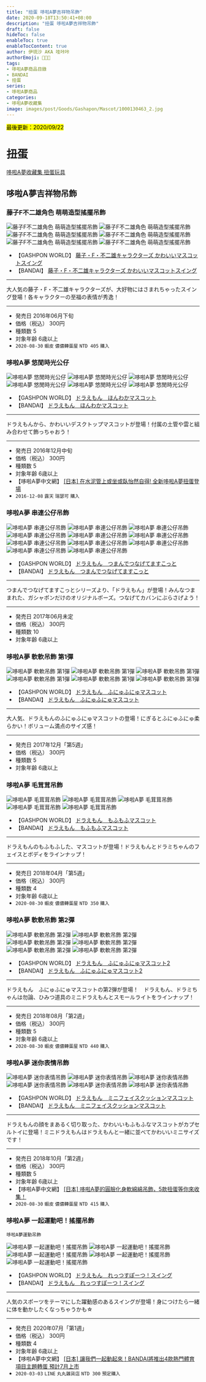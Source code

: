 ```yaml
---
title: "扭蛋 哆啦A夢吉祥物吊飾"
date: 2020-09-18T13:50:41+08:00
description: "扭蛋 哆啦A夢吉祥物吊飾"
draft: false
hideToc: false
enableToc: true
enableTocContent: true
author: 伊琉沙 AKA 哇咔咔
authorEmoji: 👩🏿‍🚀
tags: 
- 哆啦A夢商品目錄
- BANDAI
- 扭蛋
series:
- 哆啦A夢商品
categories:
- 哆啦A夢收藏集
image: images/post/Goods/Gashapon/Mascot/1000130463_2.jpg
---
```

<mark>最後更新：2020/09/22</mark>

# 扭蛋
[哆啦A夢收藏集 扭蛋玩具](../doraemon-collection-gashapon)

## 哆啦A夢吉祥物吊飾
### 藤子F不二雄角色 萌萌造型搖擺吊飾
![藤子F不二雄角色 萌萌造型搖擺吊飾](/images/post/Goods/Gashapon/Mascot/1000104712_1.jpg)
![藤子F不二雄角色 萌萌造型搖擺吊飾](/images/post/Goods/Gashapon/Mascot/1000104712_2.jpg)
![藤子F不二雄角色 萌萌造型搖擺吊飾](/images/post/Goods/Gashapon/Mascot/1000104712_3.jpg)
![藤子F不二雄角色 萌萌造型搖擺吊飾](/images/post/Goods/Gashapon/Mascot/1000104712_4.jpg)
![藤子F不二雄角色 萌萌造型搖擺吊飾](/images/post/Goods/Gashapon/Mascot/1000104712_5.jpg)
![藤子F不二雄角色 萌萌造型搖擺吊飾](/images/post/Goods/Gashapon/Mascot/1000104712_6.jpg)
+ 【GASHPON WORLD】
[藤子・F・不二雄キャラクターズ かわいいマスコットスイング](https://gashapon.jp/products/detail.html?jan_code=4549660065623000)
+ 【BANDAI】
[藤子・F・不二雄キャラクターズ かわいいマスコットスイング](https://www.bandai.co.jp/catalog/item.php?jan_cd=4549660065623000)

---
 大人気の藤子・F・不二雄キャラクターズが、大好物にはさまれちゃったスイング登場！各キャラクターの至福の表情が秀逸！

---
+ 発売日 2016年06月下旬
+ 価格（税込） 300円
+ 種類数 5
+ 対象年齢 6歳以上
+ `2020-08-30` `蝦皮` `儂儂轉蛋屋` `NTD 405` `購入`

### 哆啦A夢 悠閒時光公仔
![哆啦A夢 悠閒時光公仔](/images/post/Goods/Gashapon/Mascot/1000110763_1.jpg)
![哆啦A夢 悠閒時光公仔](/images/post/Goods/Gashapon/Mascot/1000110763_2.jpg)
![哆啦A夢 悠閒時光公仔](/images/post/Goods/Gashapon/Mascot/1000110763_3.jpg)
![哆啦A夢 悠閒時光公仔](/images/post/Goods/Gashapon/Mascot/1000110763_4.jpg)
![哆啦A夢 悠閒時光公仔](/images/post/Goods/Gashapon/Mascot/1000110763_5.jpg)
![哆啦A夢 悠閒時光公仔](/images/post/Goods/Gashapon/Mascot/1000110763_6.jpg)
+ 【GASHPON WORLD】
[ドラえもん　ほんわかマスコット](https://gashapon.jp/products/detail.html?jan_code=4549660109334000)
+ 【BANDAI】
[ドラえもん　ほんわかマスコット](https://www.bandai.co.jp/catalog/item.php?jan_cd=4549660109334000)

---
 ドラえもんから、かわいいデスクトップマスコットが登場！付属の土管や雲と組み合わせて飾っちゃおう！

---
+ 発売日 2016年12月中旬
+ 価格（税込） 300円
+ 種類数 5
+ 対象年齢 6歳以上
+ 【哆啦A夢中文網】
[[日本] 在水泥管上或坐或臥怡然自得! 全新哆啦A夢扭蛋登場](https://chinesedora.com/news/6113.htm)
+ `2016-12-08` `露天` `瑞瑟可` `購入`

### 哆啦A夢 串連公仔吊飾
![哆啦A夢 串連公仔吊飾](/images/post/Goods/Gashapon/Mascot/1000116894_3.jpg)
![哆啦A夢 串連公仔吊飾](/images/post/Goods/Gashapon/Mascot/1000115332_2.jpg)
![哆啦A夢 串連公仔吊飾](/images/post/Goods/Gashapon/Mascot/1000115332_3.jpg)
![哆啦A夢 串連公仔吊飾](/images/post/Goods/Gashapon/Mascot/1000115332_4.jpg)
![哆啦A夢 串連公仔吊飾](/images/post/Goods/Gashapon/Mascot/1000115332_5.jpg)
![哆啦A夢 串連公仔吊飾](/images/post/Goods/Gashapon/Mascot/1000115332_6.jpg)
![哆啦A夢 串連公仔吊飾](/images/post/Goods/Gashapon/Mascot/1000115332_7.jpg)
![哆啦A夢 串連公仔吊飾](/images/post/Goods/Gashapon/Mascot/1000115332_8.jpg)
![哆啦A夢 串連公仔吊飾](/images/post/Goods/Gashapon/Mascot/1000115332_9.jpg)
![哆啦A夢 串連公仔吊飾](/images/post/Goods/Gashapon/Mascot/1000115332_10.jpg)
![哆啦A夢 串連公仔吊飾](/images/post/Goods/Gashapon/Mascot/1000115332_11.jpg)
+ 【GASHPON WORLD】
[ドラえもん　つまんでつなげてますこっと](https://gashapon.jp/products/detail.html?jan_code=4549660134312000)
+ 【BANDAI】
[ドラえもん　つまんでつなげてますこっと](https://www.bandai.co.jp/catalog/item.php?jan_cd=4549660134312000)

---
 つまんでつなげてますこっとシリーズより、「ドラえもん」が登場！みんなつままれた、ガシャポンだけのオリジナルポーズ。つなげてカバンにぶらさげよう！

---
+ 発売日 2017年06月未定
+ 価格（税込） 300円
+ 種類数 10
+ 対象年齢 6歳以上

### 哆啦A夢 軟軟吊飾 第1彈
![哆啦A夢 軟軟吊飾 第1彈](/images/post/Goods/Gashapon/Mascot/1000120921_1.jpg)
![哆啦A夢 軟軟吊飾 第1彈](/images/post/Goods/Gashapon/Mascot/1000120921_2.jpg)
![哆啦A夢 軟軟吊飾 第1彈](/images/post/Goods/Gashapon/Mascot/1000120921_3.jpg)
![哆啦A夢 軟軟吊飾 第1彈](/images/post/Goods/Gashapon/Mascot/1000120921_4.jpg)
![哆啦A夢 軟軟吊飾 第1彈](/images/post/Goods/Gashapon/Mascot/1000120921_5.jpg)
![哆啦A夢 軟軟吊飾 第1彈](/images/post/Goods/Gashapon/Mascot/1000120921_6.jpg)
+ 【GASHPON WORLD】
[ドラえもん　ふにゅふにゅマスコット](https://gashapon.jp/products/detail.html?jan_code=4549660226031000)
+ 【BANDAI】
[ドラえもん　ふにゅふにゅマスコット](https://www.bandai.co.jp/catalog/item.php?jan_cd=4549660226031000)

---
 大人気、ドラえもんのふにゅふにゅマスコットの登場！にぎるとふにゅふにゅ柔らかい！ボリューム満点のサイズ感！

---
+ 発売日 2017年12月「第5週」
+ 価格（税込） 300円
+ 種類数 5
+ 対象年齢 6歳以上

### 哆啦A夢 毛茸茸吊飾
![哆啦A夢 毛茸茸吊飾](/images/post/Goods/Gashapon/Mascot/1000124738_1.jpg)
![哆啦A夢 毛茸茸吊飾](/images/post/Goods/Gashapon/Mascot/1000124738_2.jpg)
![哆啦A夢 毛茸茸吊飾](/images/post/Goods/Gashapon/Mascot/1000124738_3.jpg)
![哆啦A夢 毛茸茸吊飾](/images/post/Goods/Gashapon/Mascot/1000124738_4.jpg)
![哆啦A夢 毛茸茸吊飾](/images/post/Goods/Gashapon/Mascot/1000124738_5.jpg)
+ 【GASHPON WORLD】
[ドラえもん　もふもふマスコット](https://gashapon.jp/products/detail.html?jan_code=4549660247210000)
+ 【BANDAI】
[ドラえもん　もふもふマスコット](https://www.bandai.co.jp/catalog/item.php?jan_cd=4549660247210000)

---
ドラえもんのもふもふした、マスコットが登場！ドラえもんとドラミちゃんのフェイスとボディをラインナップ！

---
+ 発売日 2018年04月「第5週」
+ 価格（税込） 300円
+ 種類数 4
+ 対象年齢 6歳以上
+ `2020-08-30` `蝦皮` `儂儂轉蛋屋` `NTD 350` `購入`

### 哆啦A夢 軟軟吊飾 第2彈
![哆啦A夢 軟軟吊飾 第2彈](/images/post/Goods/Gashapon/Mascot/1000127742_1.jpg)
![哆啦A夢 軟軟吊飾 第2彈](/images/post/Goods/Gashapon/Mascot/1000127742_2.jpg)
![哆啦A夢 軟軟吊飾 第2彈](/images/post/Goods/Gashapon/Mascot/1000127742_3.jpg)
![哆啦A夢 軟軟吊飾 第2彈](/images/post/Goods/Gashapon/Mascot/1000127742_4.jpg)
![哆啦A夢 軟軟吊飾 第2彈](/images/post/Goods/Gashapon/Mascot/1000127742_5.jpg)
![哆啦A夢 軟軟吊飾 第2彈](/images/post/Goods/Gashapon/Mascot/1000127742_6.jpg)
+ 【GASHPON WORLD】
[ドラえもん　ふにゅふにゅマスコット2](https://gashapon.jp/products/detail.html?jan_code=4549660292296000)
+ 【BANDAI】
[ドラえもん　ふにゅふにゅマスコット2](https://www.bandai.co.jp/catalog/item.php?jan_cd=4549660292296000)

---
ドラえもん　ふにゅふにゅマスコットの第2弾が登場！　ドラえもん、ドラミちゃんは勿論、ひみつ道具のミニドラえもんとスモールライトをラインナップ！

---
+ 発売日 2018年08月「第2週」
+ 価格（税込） 300円
+ 種類数 5
+ 対象年齢 6歳以上
+ `2020-08-30` `蝦皮` `儂儂轉蛋屋` `NTD 440` `購入`

### 哆啦A夢 迷你表情吊飾
![哆啦A夢 迷你表情吊飾](/images/post/Goods/Gashapon/Mascot/1000129461_1.jpg)
![哆啦A夢 迷你表情吊飾](/images/post/Goods/Gashapon/Mascot/1000129461_2.jpg)
![哆啦A夢 迷你表情吊飾](/images/post/Goods/Gashapon/Mascot/1000129461_3.jpg)
![哆啦A夢 迷你表情吊飾](/images/post/Goods/Gashapon/Mascot/1000129461_4.jpg)
![哆啦A夢 迷你表情吊飾](/images/post/Goods/Gashapon/Mascot/1000129461_5.jpg)
![哆啦A夢 迷你表情吊飾](/images/post/Goods/Gashapon/Mascot/1000129461_6.jpg)
+ 【GASHPON WORLD】
[ドラえもん　ミニフェイスクッションマスコット](https://gashapon.jp/products/detail.html?jan_code=4549660295297000)
+ 【BANDAI】
[ドラえもん　ミニフェイスクッションマスコット](https://www.bandai.co.jp/catalog/item.php?jan_cd=4549660295297000)

---
ドラえもんの顔をまあるく切り取った、かわいいもふもふなマスコットがカプセルトイに登場！ミニドラえもんはドラえもんと一緒に並べてかわいいミニサイズです！

---
+ 発売日 2018年10月「第2週」
+ 価格（税込） 300円
+ 種類数 5
+ 対象年齢 6歳以上
+ 【哆啦A夢中文網】
[[日本] 哆啦A夢的圓臉化身軟綿綿吊飾，5款扭蛋等你來收集！](https://chinesedora.com/news/7910.htm)
+ `2020-08-30` `蝦皮` `儂儂轉蛋屋` `NTD 415` `購入`

### 哆啦A夢 一起運動吧！搖擺吊飾
`哆啦A夢運動吊飾`

![哆啦A夢 一起運動吧！搖擺吊飾](/images/post/Goods/Gashapon/Mascot/1000130463_2.jpg)
![哆啦A夢 一起運動吧！搖擺吊飾](/images/post/Goods/Gashapon/Mascot/1000147496_2.jpg)
![哆啦A夢 一起運動吧！搖擺吊飾](/images/post/Goods/Gashapon/Mascot/1000147496_3.jpg)
![哆啦A夢 一起運動吧！搖擺吊飾](/images/post/Goods/Gashapon/Mascot/1000147496_4.jpg)
![哆啦A夢 一起運動吧！搖擺吊飾](/images/post/Goods/Gashapon/Mascot/1000147496_5.jpg)
+ 【GASHPON WORLD】
[ドラえもん　れっつすぽーつ！スイング](https://gashapon.jp/products/detail.html?jan_code=4549660473619000)
+ 【BANDAI】
[ドラえもん　れっつすぽーつ！スイング](https://www.bandai.co.jp/catalog/item.php?jan_cd=4549660473619000)

---
人気のスポーツをテーマにした躍動感のあるスイングが登場！身につけたら一緒に体を動かしたくなっちゃうかも☆

---
+ 発売日 2020年07月「第1週」
+ 価格（税込） 300円
+ 種類数 4
+ 対象年齢 6歳以上
+ 【哆啦A夢中文網】
[[日本] 讓我們一起動起來！BANDAI將推出4款熱門體育項目主題轉蛋 預計7月上市](https://chinesedora.com/news/21542.htm)
+ `2020-03-03` `LINE` `丸丸雜貨店` `NTD 300` `預定購入`
